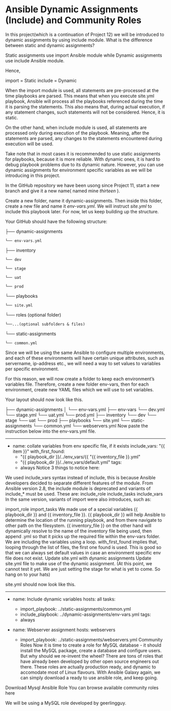 # Ansible Dynamic Assignments (Include) and Community Roles

In this project(which is a continuation of Project 12) we will be introduced to dynamic assignments by using include module.
What is the difference between static and dynamic assignments?

Static assignments use import Ansible module while Dynamic assignments use include Ansible module.

Hence,

import = Static
include = Dynamic

When the import module is used, all statements are pre-processed at the time playbooks are parsed. This means that when you execute site.yml playbook, Ansible will process all the playbooks referenced during the time it is parsing the statements. This also means that, during actual execution, if any statement changes, such statements will not be considered. Hence, it is static.

On the other hand, when include module is used, all statements are processed only during execution of the playbook. Meaning, after the statements are parsed, any changes to the
statements encountered during execution will be used.

Take note that in most cases it is recommended to use static assignments for playbooks, because it is more reliable. With dynamic ones, it is hard to debug playbook problems due
to its dynamic nature. However, you can use dynamic assignments for environment specific variables as we will be introducing in this project.

In the  GitHub repository we have been usong since Project 11, start a new branch and give it a new name( named mine *thirteen* ).

Create a new folder, name it dynamic-assignments. Then inside this folder, create a new file and name it *env-vars.yml*. We will instruct *site.yml* to include this playbook later. For now, let us keep building up the structure.

Your GitHub should have the following structure:

├── dynamic-assignments

    └── env-vars.yml

├── inventory

    └── dev
    
    └── stage
    
    └── uat
    
    └── prod
    
└── playbooks

    └── site.yml
└── roles (optional folder)

    └──...(optional subfolders & files)
    
└── static-assignments

    └── common.yml
    
    
Since we will be using the same Ansible to configure multiple environments, and each of these environments will have certain unique attributes, such as servername, ip-address etc., we will need a way to set values to variables per specific environment.

For this reason, we will now create a folder to keep each environment’s variables file. Therefore, create a new folder env-vars, then for each environment, create new YAML files which we will use to set variables.

Your layout should now look like this.

├── dynamic-assignments
│   └── env-vars.yml
├── env-vars
    └── dev.yml
    └── stage.yml
    └── uat.yml
    └── prod.yml
├── inventory
    └── dev
    └── stage
    └── uat
    └── prod
├── playbooks
    └── site.yml
└── static-assignments
    └── common.yml
    └── webservers.yml
Now paste the instruction below into the env-vars.yml file.

---
- name: collate variables from env specific file, if it exists
  include_vars: "{{ item }}"
  with_first_found:
    - "{{ playbook_dir }}/../env_vars/{{ "{{ inventory_file }}.yml"
    - "{{ playbook_dir }}/../env_vars/default.yml"
  tags:
    - always
Notice 3 things to notice here:

We used include_vars syntax instead of include, this is because Ansible developers decided to separate different features of the module. From Ansible version 2.8, the include module is deprecated and variants of include_* must be used. These are:
include_role
include_tasks
include_vars
In the same version, variants of import were also introduces, such as:

import_role
import_tasks
We made use of a special variables {{ playbook_dir }} and {{ inventory_file }}. {{ playbook_dir }} will help Ansible to determine the location of the running playbook, and from there navigate to other path on the filesystem. {{ inventory_file }} on the other hand will dynamically resolve to the name of the inventory file being used, then append .yml so that it picks up the required file within the env-vars folder.
We are including the variables using a loop. with_first_found implies that, looping through the list of files, the first one found is used. This is good so that we can always set default values in case an environment specific env file does not exist.
Update site.yml with dynamic assignments
Update site.yml file to make use of the dynamic assignment. (At this point, we cannot test it yet. We are just setting the stage for what is yet to come. So hang on to your hats)

site.yml should now look like this.

---
- name: Include dynamic variables 
  hosts: all
  tasks:
    - import_playbook: ../static-assignments/common.yml 
    - include_playbook: ../dynamic-assignments/env-vars.yml
  tags:
    - always

- name: Webserver assignment
  hosts: webservers
    - import_playbook: ../static-assignments/webservers.yml
Community Roles
Now it is time to create a role for MySQL database - it should install the MySQL package, create a database and configure users. But why should we re-invent the wheel? There are tons of roles that have already been developed by other open source engineers out there. These roles are actually production ready, and dynamic to accomodate most of Linux flavours. With Ansible Galaxy again, we can simply download a ready to use ansible role, and keep going.

Download Mysql Ansible Role
You can browse available community roles here

We will be using a MySQL role developed by geerlingguy.

